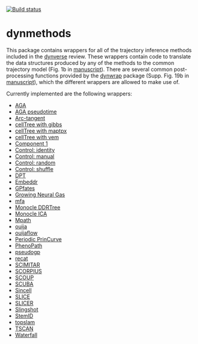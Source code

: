 
<!-- README.md is generated from README.Rmd. Please edit that file -->
[![Build status](https://travis-ci.org/dynverse/dynmethods.svg?branch=master)](https://travis-ci.org/dynverse/dynmethods)

dynmethods
==========

This package contains wrappers for all of the trajectory inference methods included in the [dynverse](https://www.github.com/dynverse/dynverse) review. These wrappers contain code to translate the data structures produced by any of the methods to the common trajectory model (Fig. 1b in [manuscript](https://www.biorxiv.org/content/early/2018/03/05/276907)). There are several common post-processing functions provided by the [dynwrap](https://www.github.com/dynverse/dynwrap) package (Supp. Fig. 19b in [manuscript](https://www.biorxiv.org/content/early/2018/03/05/276907)), which the different wrappers are allowed to make use of.

Currently implemented are the following wrappers:

-   [AGA](https://github.com/dynverse/dynmethods/blob/master/R/ti_aga.R#L3)
-   [AGA pseudotime](https://github.com/dynverse/dynmethods/blob/master/R/ti_aga.R#L7)
-   [Arc-tangent](https://github.com/dynverse/dynmethods/blob/master/R/ti_atan.R#L3)
-   [cellTree with gibbs](https://github.com/dynverse/dynmethods/blob/master/R/ti_celltree.R#L7)
-   [cellTree with maptpx](https://github.com/dynverse/dynmethods/blob/master/R/ti_celltree.R#L3)
-   [cellTree with vem](https://github.com/dynverse/dynmethods/blob/master/R/ti_celltree.R#L11)
-   [Component 1](https://github.com/dynverse/dynmethods/blob/master/R/ti_comp1.R#L3)
-   [Control: identity](https://github.com/dynverse/dynmethods/blob/master/R/ti_identity.R#L6)
-   [Control: manual](https://github.com/dynverse/dynmethods/blob/master/R/ti_manual.R#L6)
-   [Control: random](https://github.com/dynverse/dynmethods/blob/master/R/ti_random.R#L6)
-   [Control: shuffle](https://github.com/dynverse/dynmethods/blob/master/R/ti_shuffle.R#L6)
-   [DPT](https://github.com/dynverse/dynmethods/blob/master/R/ti_dpt.R#L3)
-   [Embeddr](https://github.com/dynverse/dynmethods/blob/master/R/ti_embeddr.R#L3)
-   [GPfates](https://github.com/dynverse/dynmethods/blob/master/R/ti_gpfates.R#L3)
-   [Growing Neural Gas](https://github.com/dynverse/dynmethods/blob/master/R/ti_gng.R#L3)
-   [mfa](https://github.com/dynverse/dynmethods/blob/master/R/ti_mfa.R#L3)
-   [Monocle DDRTree](https://github.com/dynverse/dynmethods/blob/master/R/ti_monocle.R#L3)
-   [Monocle ICA](https://github.com/dynverse/dynmethods/blob/master/R/ti_monocle.R#L7)
-   [Mpath](https://github.com/dynverse/dynmethods/blob/master/R/ti_mpath.R#L3)
-   [ouija](https://github.com/dynverse/dynmethods/blob/master/R/ti_ouija.R#L3)
-   [ouijaflow](https://github.com/dynverse/dynmethods/blob/master/R/ti_ouijaflow.R#L3)
-   [Periodic PrinCurve](https://github.com/dynverse/dynmethods/blob/master/R/ti_periodpc.R#L3)
-   [PhenoPath](https://github.com/dynverse/dynmethods/blob/master/R/ti_phenopath.R#L3)
-   [pseudogp](https://github.com/dynverse/dynmethods/blob/master/R/ti_pseudogp.R#L3)
-   [recat](https://github.com/dynverse/dynmethods/blob/master/R/ti_recat.R#L3)
-   [SCIMITAR](https://github.com/dynverse/dynmethods/blob/master/R/ti_scimitar.R#L3)
-   [SCORPIUS](https://github.com/dynverse/dynmethods/blob/master/R/ti_scorpius.R#L3)
-   [SCOUP](https://github.com/dynverse/dynmethods/blob/master/R/ti_scoup.R#L3)
-   [SCUBA](https://github.com/dynverse/dynmethods/blob/master/R/ti_scuba.R#L3)
-   [Sincell](https://github.com/dynverse/dynmethods/blob/master/R/ti_sincell.R#L3)
-   [SLICE](https://github.com/dynverse/dynmethods/blob/master/R/ti_slice.R#L3)
-   [SLICER](https://github.com/dynverse/dynmethods/blob/master/R/ti_slicer.R#L3)
-   [Slingshot](https://github.com/dynverse/dynmethods/blob/master/R/ti_slingshot.R#L3)
-   [StemID](https://github.com/dynverse/dynmethods/blob/master/R/ti_stemid.R#L3)
-   [topslam](https://github.com/dynverse/dynmethods/blob/master/R/ti_topslam.R#L3)
-   [TSCAN](https://github.com/dynverse/dynmethods/blob/master/R/ti_tscan.R#L3)
-   [Waterfall](https://github.com/dynverse/dynmethods/blob/master/R/ti_waterfall.R#L3)
